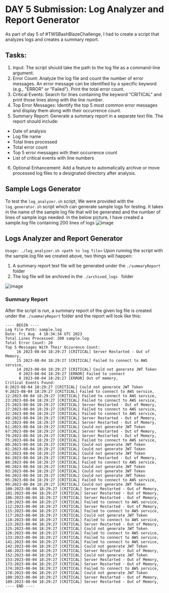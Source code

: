 # DAY 5 Submission: Log Analyzer and Report Generator
As part of day 5 of #TWSBashBlazeChallenge, I had to create a script that analyzes logs and creates a summary report. 
## Tasks:
1. Input: The script should take the path to the log file as a command-line argument.
2. Error Count: Analyze the log file and count the number of error messages. An error message can be identified by a specific keyword (e.g., "ERROR" or "Failed"). Print the total error count.
3. Critical Events: Search for lines containing the keyword "CRITICAL" and print those lines along with the line number.
4. Top Error Messages: Identify the top 5 most common error messages and display them along with their occurrence count.
5. Summary Report: Generate a summary report in a separate text file. The report should include:
  - Date of analysis
  - Log file name
  - Total lines processed
  - Total error count
  - Top 5 error messages with their occurrence count
  - List of critical events with line numbers
6. Optional Enhancement: Add a feature to automatically archive or move processed log files to a designated directory after analysis.

## Sample Logs Generator
To test the `log_analyzer.sh` script, We were provided with the `log_generator.sh` script which can generate sample logs for testing. It takes in the name of the sample log file that will be generated and the number of lines of sample logs needed. In the below picture, I have created a sample.log file containing 200 lines of logs
![image](https://github.com/kunal-gohrani/BashBlaze-7-Days-of-Bash-Scripting-Challenge/assets/47574597/d679a422-cf5d-482c-baf5-e1c4e6fa51c9)

## Logs Analyzer and Report Generator
```Usage: ./log_analyzer.sh <path to log file>```
Upon running the script with the sample.log file we created above, two things will happen:
1. A summary report text file will be generated under the `./summaryReport` folder
2. The log file will be archived in the `./archived_logs ` folder

![image](https://github.com/kunal-gohrani/BashBlaze-7-Days-of-Bash-Scripting-Challenge/assets/47574597/999b8bb0-5cc9-4efd-8331-658a6985519e)
### Summary Report
After the script is run, a summary report of the given log file is created under the `./summaryReport` folder and the report will look like this:
```
---- BEGIN ----
Log File Path: sample.log
Date: Fri Aug  4 18:34:34 UTC 2023
Total Lines Processed: 200 sample.log
Total Error Count: 28
Top 5 Messages With Their Occurence Count:
     16 2023-08-04 18:29:27 [CRITICAL] Server Restarted - Out of Memory,
     15 2023-08-04 18:29:27 [CRITICAL] Failed to connect to AWS service,
     14 2023-08-04 18:29:27 [CRITICAL] Could not generate JWT Token
      9 2023-08-04 18:29:27 [ERROR] Failed to connect
      8 2023-08-04 18:29:27 [ERROR] Out of memory,
Critical Events Found:
8:2023-08-04 18:29:27 [CRITICAL] Could not generate JWT Token
9:2023-08-04 18:29:27 [CRITICAL] Failed to connect to AWS service,
12:2023-08-04 18:29:27 [CRITICAL] Failed to connect to AWS service,
23:2023-08-04 18:29:27 [CRITICAL] Failed to connect to AWS service,
25:2023-08-04 18:29:27 [CRITICAL] Server Restarted - Out of Memory,
27:2023-08-04 18:29:27 [CRITICAL] Failed to connect to AWS service,
32:2023-08-04 18:29:27 [CRITICAL] Failed to connect to AWS service,
49:2023-08-04 18:29:27 [CRITICAL] Server Restarted - Out of Memory,
52:2023-08-04 18:29:27 [CRITICAL] Server Restarted - Out of Memory,
61:2023-08-04 18:29:27 [CRITICAL] Could not generate JWT Token
67:2023-08-04 18:29:27 [CRITICAL] Server Restarted - Out of Memory,
70:2023-08-04 18:29:27 [CRITICAL] Server Restarted - Out of Memory,
75:2023-08-04 18:29:27 [CRITICAL] Failed to connect to AWS service,
80:2023-08-04 18:29:27 [CRITICAL] Could not generate JWT Token
81:2023-08-04 18:29:27 [CRITICAL] Could not generate JWT Token
82:2023-08-04 18:29:27 [CRITICAL] Could not generate JWT Token
84:2023-08-04 18:29:27 [CRITICAL] Server Restarted - Out of Memory,
88:2023-08-04 18:29:27 [CRITICAL] Failed to connect to AWS service,
90:2023-08-04 18:29:27 [CRITICAL] Could not generate JWT Token
93:2023-08-04 18:29:27 [CRITICAL] Could not generate JWT Token
94:2023-08-04 18:29:27 [CRITICAL] Could not generate JWT Token
95:2023-08-04 18:29:27 [CRITICAL] Failed to connect to AWS service,
99:2023-08-04 18:29:27 [CRITICAL] Could not generate JWT Token
100:2023-08-04 18:29:27 [CRITICAL] Server Restarted - Out of Memory,
101:2023-08-04 18:29:27 [CRITICAL] Server Restarted - Out of Memory,
106:2023-08-04 18:29:27 [CRITICAL] Server Restarted - Out of Memory,
110:2023-08-04 18:29:27 [CRITICAL] Failed to connect to AWS service,
112:2023-08-04 18:29:27 [CRITICAL] Server Restarted - Out of Memory,
115:2023-08-04 18:29:27 [CRITICAL] Failed to connect to AWS service,
117:2023-08-04 18:29:27 [CRITICAL] Could not generate JWT Token
118:2023-08-04 18:29:27 [CRITICAL] Failed to connect to AWS service,
123:2023-08-04 18:29:27 [CRITICAL] Server Restarted - Out of Memory,
125:2023-08-04 18:29:27 [CRITICAL] Could not generate JWT Token
126:2023-08-04 18:29:27 [CRITICAL] Failed to connect to AWS service,
133:2023-08-04 18:29:27 [CRITICAL] Failed to connect to AWS service,
141:2023-08-04 18:29:27 [CRITICAL] Failed to connect to AWS service,
142:2023-08-04 18:29:27 [CRITICAL] Could not generate JWT Token
146:2023-08-04 18:29:27 [CRITICAL] Server Restarted - Out of Memory,
152:2023-08-04 18:29:27 [CRITICAL] Could not generate JWT Token
153:2023-08-04 18:29:27 [CRITICAL] Server Restarted - Out of Memory,
173:2023-08-04 18:29:27 [CRITICAL] Server Restarted - Out of Memory,
174:2023-08-04 18:29:27 [CRITICAL] Failed to connect to AWS service,
178:2023-08-04 18:29:27 [CRITICAL] Could not generate JWT Token
180:2023-08-04 18:29:27 [CRITICAL] Server Restarted - Out of Memory,
189:2023-08-04 18:29:27 [CRITICAL] Server Restarted - Out of Memory,
---- END ----
```




